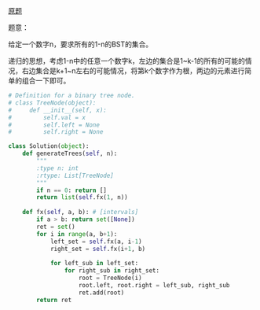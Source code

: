 [原题](https://leetcode.com/problems/unique-binary-search-trees-ii/)


题意：

给定一个数字n，要求所有的1-n的BST的集合。


递归的思想，考虑1-n中的任意一个数字k，左边的集合是1~k-1的所有的可能的情况，右边集合是k+1~n左右的可能情况，将第k个数字作为根，两边的元素进行简单的组合一下即可。


```Python
# Definition for a binary tree node.
# class TreeNode(object):
#     def __init__(self, x):
#         self.val = x
#         self.left = None
#         self.right = None

class Solution(object):
    def generateTrees(self, n):
        """
        :type n: int
        :rtype: List[TreeNode]
        """
        if n == 0: return []
        return list(self.fx(1, n))
        
    def fx(self, a, b): # [intervals]
        if a > b: return set([None])
        ret = set()
        for i in range(a, b+1):
            left_set = self.fx(a, i-1)
            right_set = self.fx(i+1, b)
            
            for left_sub in left_set:
                for right_sub in right_set:
                    root = TreeNode(i)
                    root.left, root.right = left_sub, right_sub
                    ret.add(root)
        return ret
        

```
